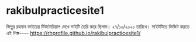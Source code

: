 # rakibulpracticesite1
জিল্লুর রহমান ভাইয়ের টিউটোরিয়াল দেখে সাইটি তৈরি করে ছিলাম। ২৭/১০/২০২০ তারিখে।
সাইটটিতে ভিজিট করতে এই লিঙ্ক----
https://rhprofile.github.io/rakibulpracticesite1/
